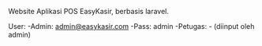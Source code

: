 Website Aplikasi POS EasyKasir, berbasis laravel.

User:
-Admin: admin@easykasir.com
-Pass: admin
-Petugas: - (diinput oleh admin)
